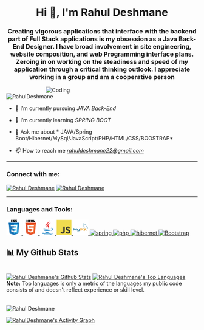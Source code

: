 <h1 align="center">Hi 👋, I'm Rahul Deshmane</h1>
<h3 align="center">
Creating vigorous applications that interface with the backend part of Full Stack applications is my obsession as a Java Back-End Designer. I have broad involvement in site engineering, website composition, and web Programming interface plans. Zeroing in on working on the steadiness and speed of my application through a critical thinking outlook. I appreciate working in a group and am a cooperative person</h3>

<img align="right" alt="Coding" width="400" src="https://lyshtechnology.com/admin/assets/img/animation_images/developer.gif">

<p align="left"> <img src="https://komarev.com/ghpvc/?username=codexrahuld&label=Profile%20views&color=0e75b6&style=flat" alt="RahulDeshmane" /> </p>

- 🔭 I’m currently pursuing *JAVA Back-End*

- 🌱 I’m currently learning *SPRING BOOT*
 
- 💬 Ask me about * JAVA/Spring Boot/Hibernet/MySql/JavaScript/PHP/HTML/CSS/BOOSTRAP*

- 📫 How to reach me *rahuldeshmane22@gmail.com*
<hr>
<h3 align="left">Connect with me:</h3>
<p align="left">

<a href="https://www.linkedin.com/in/rahul-deshmane-/" target="blank"><img align="center" src="https://raw.githubusercontent.com/rahuldkjain/github-profile-readme-generator/master/src/images/icons/Social/linked-in-alt.svg" alt="Rahul Deshmane" height="30" width="40" /></a>
<a href="https://www.linkedin.com/in/rahul-deshmane-/" target="blank"><img align="center" src="https://raw.githubusercontent.com/rahuldkjain/github-profile-readme-generator/master/src/images/icons/Social/linked-in-alt.svg" alt="Rahul Deshmane" height="30" width="40" /></a>

</p>
<hr>
<h3 align="left">Languages and Tools:</h3>

<p align="left"> <a href="https://www.w3schools.com/css/" target="_blank" rel="noreferrer"> <img src="https://raw.githubusercontent.com/devicons/devicon/master/icons/css3/css3-original-wordmark.svg" alt="css3" width="40" height="40"/> </a> <a href="https://www.w3.org/html/" target="_blank" rel="noreferrer"> <img src="https://raw.githubusercontent.com/devicons/devicon/master/icons/html5/html5-original-wordmark.svg" alt="html5" width="40" height="40"/> </a> <a href="https://www.java.com" target="_blank" rel="noreferrer"> <img src="https://raw.githubusercontent.com/devicons/devicon/master/icons/java/java-original.svg" alt="java" width="40" height="40"/> </a> <a href="https://developer.mozilla.org/en-US/docs/Web/JavaScript" target="_blank" rel="noreferrer"> <img src="https://raw.githubusercontent.com/devicons/devicon/master/icons/javascript/javascript-original.svg" alt="javascript" width="40" height="40"/> </a> <a href="https://www.mysql.com/" target="_blank" rel="noreferrer"> <img src="https://raw.githubusercontent.com/devicons/devicon/master/icons/mysql/mysql-original-wordmark.svg" alt="mySql" width="40" height="40"/> </a> <a href="https://spring.io/" target="_blank" rel="noreferrer"> <img src="https://www.vectorlogo.zone/logos/springio/springio-icon.svg" alt="spring" width="40" height="40"/> </a>
 <a href="https://www.php.net/" target="_blank" rel="noreferrer"> <img src="https://www.php.net/images/logos/php-logo.svg" alt="php" width="40" height="40"/> </a>
 <a href="https://hibernate.org/" target="_blank" rel="noreferrer"> <img src="https://www.vectorlogo.zone/logos/hibernate/hibernate-icon.svg" alt="hibernet" width="40" height="40"/> </a>
 <a href="https://getbootstrap.com/" target="_blank" rel="noreferrer"> <img src="https://cdn.worldvectorlogo.com/logos/bootstrap-4.svg" alt="Bootstrap" width="40" height="40"/> </a>
</p>


## 📊 My Github Stats
  <br/>
    <a href="https://github.com/codexrahuld/github-readme-stats"><img alt="Rahul Deshmane's Github Stats" src="https://github-readme-stats.vercel.app/api?username=codexrahuld&show_icons=true&count_private=true&theme=react&hide_border=true&bg_color=0D1117" /></a>
  <a href="https://github.com/codexrahuld/github-readme-stats"><img alt="Rahul Deshmane's Top Languages" src="https://github-readme-stats.vercel.app/api/top-langs/?username=codexrahuld&langs_count=8&count_private=true&layout=compact&exclude_repo=codexrahuld.github.io,c3,test,web-Coding,ZaraWeb-Clone&theme=react&hide_border=true&bg_color=0D1117" /></a>
  <br/>
  <b>Note:</b> Top languages is only a metric of the languages my public code consists of and doesn't reflect experience or skill level.

<br/>
<br/>

<p><img align="center" src="https://github-readme-streak-stats.herokuapp.com/?user=codexrahuld&&theme=tokyonight" alt="Rahul Deshmane" /></p>



<a href="https://github.com/codexrahuld/github-readme-activity-graph"><img alt="RahulDeshmane's Activity Graph" src="https://activity-graph.herokuapp.com/graph?username=codexrahuld&bg_color=0D1117&color=5BCDEC&line=5BCDEC&point=FFFFFF&hide_border=true" /></a>
<br/>
